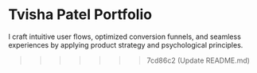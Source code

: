 # Tvisha Patel Portfolio
I craft intuitive user flows, optimized conversion funnels, and seamless experiences by applying product strategy and psychological principles.
>>>>>>> 7cd86c2 (Update README.md)
